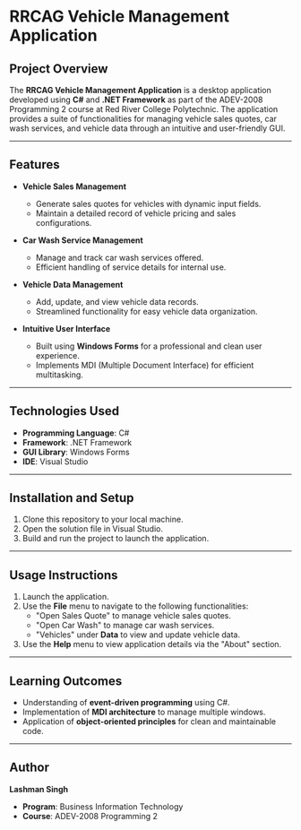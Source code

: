 # RRCAG Vehicle Management Application

## Project Overview
The **RRCAG Vehicle Management Application** is a desktop application developed using **C#** and **.NET Framework** as part of the ADEV-2008 Programming 2 course at Red River College Polytechnic. The application provides a suite of functionalities for managing vehicle sales quotes, car wash services, and vehicle data through an intuitive and user-friendly GUI.

---

## Features
- **Vehicle Sales Management**
  - Generate sales quotes for vehicles with dynamic input fields.
  - Maintain a detailed record of vehicle pricing and sales configurations.

- **Car Wash Service Management**
  - Manage and track car wash services offered.
  - Efficient handling of service details for internal use.

- **Vehicle Data Management**
  - Add, update, and view vehicle data records.
  - Streamlined functionality for easy vehicle data organization.

- **Intuitive User Interface**
  - Built using **Windows Forms** for a professional and clean user experience.
  - Implements MDI (Multiple Document Interface) for efficient multitasking.

---

## Technologies Used
- **Programming Language**: C#
- **Framework**: .NET Framework
- **GUI Library**: Windows Forms
- **IDE**: Visual Studio

---

## Installation and Setup
1. Clone this repository to your local machine.
2. Open the solution file in Visual Studio.
3. Build and run the project to launch the application.

---

## Usage Instructions
1. Launch the application.
2. Use the **File** menu to navigate to the following functionalities:
   - "Open Sales Quote" to manage vehicle sales quotes.
   - "Open Car Wash" to manage car wash services.
   - "Vehicles" under **Data** to view and update vehicle data.
3. Use the **Help** menu to view application details via the "About" section.

---

## Learning Outcomes
- Understanding of **event-driven programming** using C#.
- Implementation of **MDI architecture** to manage multiple windows.
- Application of **object-oriented principles** for clean and maintainable code.

---

## Author
**Lashman Singh**
- **Program**: Business Information Technology
- **Course**: ADEV-2008 Programming 2
